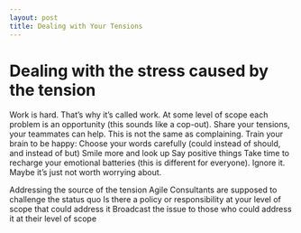 ```yaml
---
layout: post
title: Dealing with Your Tensions
---
```




# Dealing with the stress caused by the tension
Work is hard. That’s why it’s called work.
At some level of scope each problem is an opportunity (this sounds like a cop-out).
Share your tensions, your teammates can help. This is not the same as complaining.
Train your brain to be happy:
Choose your words carefully (could instead of should, and instead of but)
Smile more and look up
Say positive things
Take time to recharge your emotional batteries (this is different for everyone).
Ignore it. Maybe it’s just not worth worrying about.

Addressing the source of the tension
Agile Consultants are supposed to challenge the status quo
Is there a policy or responsibility at your level of scope that could address it
Broadcast the issue to those who could address it at their level of scope

